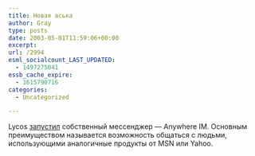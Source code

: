 ```yaml
---
title: Новая аська
author: Gray
type: posts
date: 2003-05-01T11:59:06+00:00
excerpt:
url: /2994
esml_socialcount_LAST_UPDATED:
  - 1497275041
essb_cache_expire:
  - 1615790716
categories:
  - Uncategorized

---
```








Lycos <a href="http://www.pcworld.com/news/article/0,aid,110522,00.asp" target="_blank">запустил</a> собственный мессенджер &#8212; Anywhere IM. Основным преимуществом называется возможность общаться с людьми, использующими аналогичные продукты от MSN или Yahoo.
